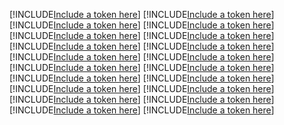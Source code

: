 [!INCLUDE[Include a token here](refs1534495506650/r1.md)]
[!INCLUDE[Include a token here](refs1534495506650/r2.md)]
[!INCLUDE[Include a token here](refs1534495506650/r3.md)]
[!INCLUDE[Include a token here](refs1534495506650/r4.md)]
[!INCLUDE[Include a token here](refs1534495506650/r5.md)]
[!INCLUDE[Include a token here](refs1534495506650/r6.md)]
[!INCLUDE[Include a token here](refs1534495506650/r7.md)]
[!INCLUDE[Include a token here](refs1534495506650/r8.md)]
[!INCLUDE[Include a token here](refs1534495506650/r9.md)]
[!INCLUDE[Include a token here](refs1534495506650/r10.md)]
[!INCLUDE[Include a token here](refs1534495506650/r11.md)]
[!INCLUDE[Include a token here](refs1534495506650/r12.md)]
[!INCLUDE[Include a token here](refs1534495506650/r13.md)]
[!INCLUDE[Include a token here](refs1534495506650/r14.md)]
[!INCLUDE[Include a token here](refs1534495506650/r15.md)]
[!INCLUDE[Include a token here](refs1534495506650/r16.md)]
[!INCLUDE[Include a token here](refs1534495506650/r17.md)]
[!INCLUDE[Include a token here](refs1534495506650/r18.md)]
[!INCLUDE[Include a token here](refs1534495506650/r19.md)]
[!INCLUDE[Include a token here](refs1534495506650/r20.md)]